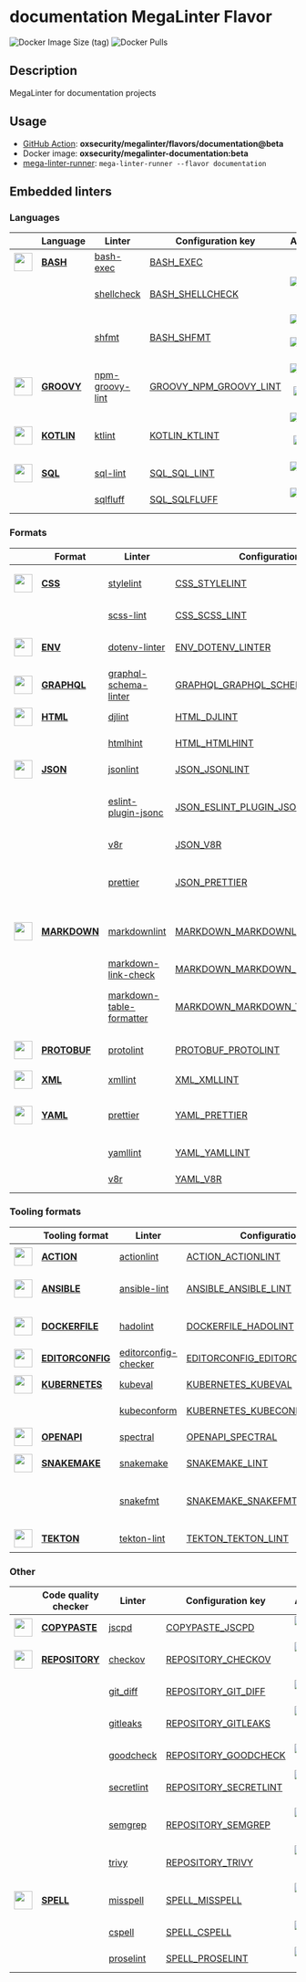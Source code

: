 # documentation MegaLinter Flavor

![Docker Image Size (tag)](https://img.shields.io/docker/image-size/oxsecurity/megalinter-documentation/beta)
![Docker Pulls](https://img.shields.io/docker/pulls/oxsecurity/megalinter-documentation)

## Description

MegaLinter for documentation projects

## Usage

- [GitHub Action](https://oxsecurity.github.io/megalinter/beta/installation/#github-action): **oxsecurity/megalinter/flavors/documentation@beta**
- Docker image: **oxsecurity/megalinter-documentation:beta**
- [mega-linter-runner](https://oxsecurity.github.io/megalinter/beta/mega-linter-runner/): `mega-linter-runner --flavor documentation`

## Embedded linters

### Languages

| <!-- --> | Language | Linter | Configuration key | Additional  |
| :---: | ----------------- | -------------- | ------------ | :-----:  |
| <img src="https://github.com/oxsecurity/megalinter/raw/main/docs/assets/icons/bash.ico" alt="" height="32px" class="megalinter-icon"></a> <!-- linter-icon --> | [**BASH**](https://oxsecurity.github.io/megalinter/beta/descriptors/bash/) | [bash-exec](https://oxsecurity.github.io/megalinter/beta/descriptors/bash_bash_exec/)| [BASH_EXEC](https://oxsecurity.github.io/megalinter/beta/descriptors/bash_bash_exec/)|  |
| <!-- --> <!-- linter-icon --> |  | [shellcheck](https://oxsecurity.github.io/megalinter/beta/descriptors/bash_shellcheck/)| [BASH_SHELLCHECK](https://oxsecurity.github.io/megalinter/beta/descriptors/bash_shellcheck/)| [![GitHub stars](https://img.shields.io/github/stars/koalaman/shellcheck?cacheSeconds=3600)](https://github.com/koalaman/shellcheck) ![sarif](https://shields.io/badge/-SARIF-orange) |
| <!-- --> <!-- linter-icon --> |  | [shfmt](https://oxsecurity.github.io/megalinter/beta/descriptors/bash_shfmt/)| [BASH_SHFMT](https://oxsecurity.github.io/megalinter/beta/descriptors/bash_shfmt/)| [![GitHub stars](https://img.shields.io/github/stars/mvdan/sh?cacheSeconds=3600)](https://github.com/mvdan/sh) ![formatter](https://shields.io/badge/-format-yellow) |
| <img src="https://github.com/oxsecurity/megalinter/raw/main/docs/assets/icons/groovy.ico" alt="" height="32px" class="megalinter-icon"></a> <!-- linter-icon --> | [**GROOVY**](https://oxsecurity.github.io/megalinter/beta/descriptors/groovy/) | [npm-groovy-lint](https://oxsecurity.github.io/megalinter/beta/descriptors/groovy_npm_groovy_lint/)| [GROOVY_NPM_GROOVY_LINT](https://oxsecurity.github.io/megalinter/beta/descriptors/groovy_npm_groovy_lint/)| [![GitHub stars](https://img.shields.io/github/stars/nvuillam/npm-groovy-lint?cacheSeconds=3600)](https://github.com/nvuillam/npm-groovy-lint) ![autofix](https://shields.io/badge/-autofix-green) ![sarif](https://shields.io/badge/-SARIF-orange) |
| <img src="https://github.com/oxsecurity/megalinter/raw/main/docs/assets/icons/kotlin.ico" alt="" height="32px" class="megalinter-icon"></a> <!-- linter-icon --> | [**KOTLIN**](https://oxsecurity.github.io/megalinter/beta/descriptors/kotlin/) | [ktlint](https://oxsecurity.github.io/megalinter/beta/descriptors/kotlin_ktlint/)| [KOTLIN_KTLINT](https://oxsecurity.github.io/megalinter/beta/descriptors/kotlin_ktlint/)| [![GitHub stars](https://img.shields.io/github/stars/pinterest/ktlint?cacheSeconds=3600)](https://github.com/pinterest/ktlint) ![autofix](https://shields.io/badge/-autofix-green) ![sarif](https://shields.io/badge/-SARIF-orange) |
| <img src="https://github.com/oxsecurity/megalinter/raw/main/docs/assets/icons/sql.ico" alt="" height="32px" class="megalinter-icon"></a> <!-- linter-icon --> | [**SQL**](https://oxsecurity.github.io/megalinter/beta/descriptors/sql/) | [sql-lint](https://oxsecurity.github.io/megalinter/beta/descriptors/sql_sql_lint/)| [SQL_SQL_LINT](https://oxsecurity.github.io/megalinter/beta/descriptors/sql_sql_lint/)| [![GitHub stars](https://img.shields.io/github/stars/joereynolds/sql-lint?cacheSeconds=3600)](https://github.com/joereynolds/sql-lint) |
| <!-- --> <!-- linter-icon --> |  | [sqlfluff](https://oxsecurity.github.io/megalinter/beta/descriptors/sql_sqlfluff/)| [SQL_SQLFLUFF](https://oxsecurity.github.io/megalinter/beta/descriptors/sql_sqlfluff/)| [![GitHub stars](https://img.shields.io/github/stars/sqlfluff/sqlfluff?cacheSeconds=3600)](https://github.com/sqlfluff/sqlfluff) |

### Formats

| <!-- --> | Format | Linter | Configuration key | Additional  |
| :---: | ----------------- | -------------- | ------------ | :-----:  |
| <img src="https://github.com/oxsecurity/megalinter/raw/main/docs/assets/icons/css.ico" alt="" height="32px" class="megalinter-icon"></a> <!-- linter-icon --> | [**CSS**](https://oxsecurity.github.io/megalinter/beta/descriptors/css/) | [stylelint](https://oxsecurity.github.io/megalinter/beta/descriptors/css_stylelint/)| [CSS_STYLELINT](https://oxsecurity.github.io/megalinter/beta/descriptors/css_stylelint/)| [![GitHub stars](https://img.shields.io/github/stars/stylelint/stylelint?cacheSeconds=3600)](https://github.com/stylelint/stylelint) ![autofix](https://shields.io/badge/-autofix-green) |
| <!-- --> <!-- linter-icon --> |  | [scss-lint](https://oxsecurity.github.io/megalinter/beta/descriptors/css_scss_lint/)| [CSS_SCSS_LINT](https://oxsecurity.github.io/megalinter/beta/descriptors/css_scss_lint/)| [![GitHub stars](https://img.shields.io/github/stars/sds/scss-lint?cacheSeconds=3600)](https://github.com/sds/scss-lint) |
| <img src="https://github.com/oxsecurity/megalinter/raw/main/docs/assets/icons/env.ico" alt="" height="32px" class="megalinter-icon"></a> <!-- linter-icon --> | [**ENV**](https://oxsecurity.github.io/megalinter/beta/descriptors/env/) | [dotenv-linter](https://oxsecurity.github.io/megalinter/beta/descriptors/env_dotenv_linter/)| [ENV_DOTENV_LINTER](https://oxsecurity.github.io/megalinter/beta/descriptors/env_dotenv_linter/)| [![GitHub stars](https://img.shields.io/github/stars/dotenv-linter/dotenv-linter?cacheSeconds=3600)](https://github.com/dotenv-linter/dotenv-linter) ![autofix](https://shields.io/badge/-autofix-green) |
| <img src="https://github.com/oxsecurity/megalinter/raw/main/docs/assets/icons/graphql.ico" alt="" height="32px" class="megalinter-icon"></a> <!-- linter-icon --> | [**GRAPHQL**](https://oxsecurity.github.io/megalinter/beta/descriptors/graphql/) | [graphql-schema-linter](https://oxsecurity.github.io/megalinter/beta/descriptors/graphql_graphql_schema_linter/)| [GRAPHQL_GRAPHQL_SCHEMA_LINTER](https://oxsecurity.github.io/megalinter/beta/descriptors/graphql_graphql_schema_linter/)| [![GitHub stars](https://img.shields.io/github/stars/cjoudrey/graphql-schema-linter?cacheSeconds=3600)](https://github.com/cjoudrey/graphql-schema-linter) |
| <img src="https://github.com/oxsecurity/megalinter/raw/main/docs/assets/icons/html.ico" alt="" height="32px" class="megalinter-icon"></a> <!-- linter-icon --> | [**HTML**](https://oxsecurity.github.io/megalinter/beta/descriptors/html/) | [djlint](https://oxsecurity.github.io/megalinter/beta/descriptors/html_djlint/)| [HTML_DJLINT](https://oxsecurity.github.io/megalinter/beta/descriptors/html_djlint/)| [![GitHub stars](https://img.shields.io/github/stars/Riverside-Healthcare/djlint?cacheSeconds=3600)](https://github.com/Riverside-Healthcare/djlint) |
| <!-- --> <!-- linter-icon --> |  | [htmlhint](https://oxsecurity.github.io/megalinter/beta/descriptors/html_htmlhint/)| [HTML_HTMLHINT](https://oxsecurity.github.io/megalinter/beta/descriptors/html_htmlhint/)| [![GitHub stars](https://img.shields.io/github/stars/htmlhint/HTMLHint?cacheSeconds=3600)](https://github.com/htmlhint/HTMLHint) |
| <img src="https://github.com/oxsecurity/megalinter/raw/main/docs/assets/icons/json.ico" alt="" height="32px" class="megalinter-icon"></a> <!-- linter-icon --> | [**JSON**](https://oxsecurity.github.io/megalinter/beta/descriptors/json/) | [jsonlint](https://oxsecurity.github.io/megalinter/beta/descriptors/json_jsonlint/)| [JSON_JSONLINT](https://oxsecurity.github.io/megalinter/beta/descriptors/json_jsonlint/)| [![GitHub stars](https://img.shields.io/github/stars/prantlf/jsonlint?cacheSeconds=3600)](https://github.com/prantlf/jsonlint) |
| <!-- --> <!-- linter-icon --> |  | [eslint-plugin-jsonc](https://oxsecurity.github.io/megalinter/beta/descriptors/json_eslint_plugin_jsonc/)| [JSON_ESLINT_PLUGIN_JSONC](https://oxsecurity.github.io/megalinter/beta/descriptors/json_eslint_plugin_jsonc/)| [![GitHub stars](https://img.shields.io/github/stars/ota-meshi/eslint-plugin-jsonc?cacheSeconds=3600)](https://github.com/ota-meshi/eslint-plugin-jsonc) ![autofix](https://shields.io/badge/-autofix-green) ![sarif](https://shields.io/badge/-SARIF-orange) |
| <!-- --> <!-- linter-icon --> |  | [v8r](https://oxsecurity.github.io/megalinter/beta/descriptors/json_v8r/)| [JSON_V8R](https://oxsecurity.github.io/megalinter/beta/descriptors/json_v8r/)| [![GitHub stars](https://img.shields.io/github/stars/chris48s/v8r?cacheSeconds=3600)](https://github.com/chris48s/v8r) |
| <!-- --> <!-- linter-icon --> |  | [prettier](https://oxsecurity.github.io/megalinter/beta/descriptors/json_prettier/)| [JSON_PRETTIER](https://oxsecurity.github.io/megalinter/beta/descriptors/json_prettier/)| [![GitHub stars](https://img.shields.io/github/stars/prettier/prettier?cacheSeconds=3600)](https://github.com/prettier/prettier) ![formatter](https://shields.io/badge/-format-yellow) |
| <img src="https://github.com/oxsecurity/megalinter/raw/main/docs/assets/icons/markdown.ico" alt="" height="32px" class="megalinter-icon"></a> <!-- linter-icon --> | [**MARKDOWN**](https://oxsecurity.github.io/megalinter/beta/descriptors/markdown/) | [markdownlint](https://oxsecurity.github.io/megalinter/beta/descriptors/markdown_markdownlint/)| [MARKDOWN_MARKDOWNLINT](https://oxsecurity.github.io/megalinter/beta/descriptors/markdown_markdownlint/)| [![GitHub stars](https://img.shields.io/github/stars/DavidAnson/markdownlint?cacheSeconds=3600)](https://github.com/DavidAnson/markdownlint) ![formatter](https://shields.io/badge/-format-yellow) |
| <!-- --> <!-- linter-icon --> |  | [markdown-link-check](https://oxsecurity.github.io/megalinter/beta/descriptors/markdown_markdown_link_check/)| [MARKDOWN_MARKDOWN_LINK_CHECK](https://oxsecurity.github.io/megalinter/beta/descriptors/markdown_markdown_link_check/)| [![GitHub stars](https://img.shields.io/github/stars/tcort/markdown-link-check?cacheSeconds=3600)](https://github.com/tcort/markdown-link-check) |
| <!-- --> <!-- linter-icon --> |  | [markdown-table-formatter](https://oxsecurity.github.io/megalinter/beta/descriptors/markdown_markdown_table_formatter/)| [MARKDOWN_MARKDOWN_TABLE_FORMATTER](https://oxsecurity.github.io/megalinter/beta/descriptors/markdown_markdown_table_formatter/)| [![GitHub stars](https://img.shields.io/github/stars/nvuillam/markdown-table-formatter?cacheSeconds=3600)](https://github.com/nvuillam/markdown-table-formatter) ![formatter](https://shields.io/badge/-format-yellow) |
| <img src="https://github.com/oxsecurity/megalinter/raw/main/docs/assets/icons/protobuf.ico" alt="" height="32px" class="megalinter-icon"></a> <!-- linter-icon --> | [**PROTOBUF**](https://oxsecurity.github.io/megalinter/beta/descriptors/protobuf/) | [protolint](https://oxsecurity.github.io/megalinter/beta/descriptors/protobuf_protolint/)| [PROTOBUF_PROTOLINT](https://oxsecurity.github.io/megalinter/beta/descriptors/protobuf_protolint/)| [![GitHub stars](https://img.shields.io/github/stars/yoheimuta/protolint?cacheSeconds=3600)](https://github.com/yoheimuta/protolint) ![autofix](https://shields.io/badge/-autofix-green) |
| <img src="https://github.com/oxsecurity/megalinter/raw/main/docs/assets/icons/xml.ico" alt="" height="32px" class="megalinter-icon"></a> <!-- linter-icon --> | [**XML**](https://oxsecurity.github.io/megalinter/beta/descriptors/xml/) | [xmllint](https://oxsecurity.github.io/megalinter/beta/descriptors/xml_xmllint/)| [XML_XMLLINT](https://oxsecurity.github.io/megalinter/beta/descriptors/xml_xmllint/)|  |
| <img src="https://github.com/oxsecurity/megalinter/raw/main/docs/assets/icons/yaml.ico" alt="" height="32px" class="megalinter-icon"></a> <!-- linter-icon --> | [**YAML**](https://oxsecurity.github.io/megalinter/beta/descriptors/yaml/) | [prettier](https://oxsecurity.github.io/megalinter/beta/descriptors/yaml_prettier/)| [YAML_PRETTIER](https://oxsecurity.github.io/megalinter/beta/descriptors/yaml_prettier/)| [![GitHub stars](https://img.shields.io/github/stars/prettier/prettier?cacheSeconds=3600)](https://github.com/prettier/prettier) ![formatter](https://shields.io/badge/-format-yellow) |
| <!-- --> <!-- linter-icon --> |  | [yamllint](https://oxsecurity.github.io/megalinter/beta/descriptors/yaml_yamllint/)| [YAML_YAMLLINT](https://oxsecurity.github.io/megalinter/beta/descriptors/yaml_yamllint/)| [![GitHub stars](https://img.shields.io/github/stars/adrienverge/yamllint?cacheSeconds=3600)](https://github.com/adrienverge/yamllint) |
| <!-- --> <!-- linter-icon --> |  | [v8r](https://oxsecurity.github.io/megalinter/beta/descriptors/yaml_v8r/)| [YAML_V8R](https://oxsecurity.github.io/megalinter/beta/descriptors/yaml_v8r/)| [![GitHub stars](https://img.shields.io/github/stars/chris48s/v8r?cacheSeconds=3600)](https://github.com/chris48s/v8r) |

### Tooling formats

| <!-- --> | Tooling format | Linter | Configuration key | Additional  |
| :---: | ----------------- | -------------- | ------------ | :-----:  |
| <img src="https://github.com/oxsecurity/megalinter/raw/main/docs/assets/icons/default.ico" alt="" height="32px" class="megalinter-icon"></a> <!-- linter-icon --> | [**ACTION**](https://oxsecurity.github.io/megalinter/beta/descriptors/action/) | [actionlint](https://oxsecurity.github.io/megalinter/beta/descriptors/action_actionlint/)| [ACTION_ACTIONLINT](https://oxsecurity.github.io/megalinter/beta/descriptors/action_actionlint/)| [![GitHub stars](https://img.shields.io/github/stars/rhysd/actionlint?cacheSeconds=3600)](https://github.com/rhysd/actionlint) |
| <img src="https://github.com/oxsecurity/megalinter/raw/main/docs/assets/icons/ansible.ico" alt="" height="32px" class="megalinter-icon"></a> <!-- linter-icon --> | [**ANSIBLE**](https://oxsecurity.github.io/megalinter/beta/descriptors/ansible/) | [ansible-lint](https://oxsecurity.github.io/megalinter/beta/descriptors/ansible_ansible_lint/)| [ANSIBLE_ANSIBLE_LINT](https://oxsecurity.github.io/megalinter/beta/descriptors/ansible_ansible_lint/)| [![GitHub stars](https://img.shields.io/github/stars/ansible/ansible-lint?cacheSeconds=3600)](https://github.com/ansible/ansible-lint) ![sarif](https://shields.io/badge/-SARIF-orange) |
| <img src="https://github.com/oxsecurity/megalinter/raw/main/docs/assets/icons/dockerfile.ico" alt="" height="32px" class="megalinter-icon"></a> <!-- linter-icon --> | [**DOCKERFILE**](https://oxsecurity.github.io/megalinter/beta/descriptors/dockerfile/) | [hadolint](https://oxsecurity.github.io/megalinter/beta/descriptors/dockerfile_hadolint/)| [DOCKERFILE_HADOLINT](https://oxsecurity.github.io/megalinter/beta/descriptors/dockerfile_hadolint/)| [![GitHub stars](https://img.shields.io/github/stars/hadolint/hadolint?cacheSeconds=3600)](https://github.com/hadolint/hadolint) ![sarif](https://shields.io/badge/-SARIF-orange) |
| <img src="https://github.com/oxsecurity/megalinter/raw/main/docs/assets/icons/editorconfig.ico" alt="" height="32px" class="megalinter-icon"></a> <!-- linter-icon --> | [**EDITORCONFIG**](https://oxsecurity.github.io/megalinter/beta/descriptors/editorconfig/) | [editorconfig-checker](https://oxsecurity.github.io/megalinter/beta/descriptors/editorconfig_editorconfig_checker/)| [EDITORCONFIG_EDITORCONFIG_CHECKER](https://oxsecurity.github.io/megalinter/beta/descriptors/editorconfig_editorconfig_checker/)| [![GitHub stars](https://img.shields.io/github/stars/editorconfig-checker/editorconfig-checker?cacheSeconds=3600)](https://github.com/editorconfig-checker/editorconfig-checker) |
| <img src="https://github.com/oxsecurity/megalinter/raw/main/docs/assets/icons/kubernetes.ico" alt="" height="32px" class="megalinter-icon"></a> <!-- linter-icon --> | [**KUBERNETES**](https://oxsecurity.github.io/megalinter/beta/descriptors/kubernetes/) | [kubeval](https://oxsecurity.github.io/megalinter/beta/descriptors/kubernetes_kubeval/)| [KUBERNETES_KUBEVAL](https://oxsecurity.github.io/megalinter/beta/descriptors/kubernetes_kubeval/)| [![GitHub stars](https://img.shields.io/github/stars/instrumenta/kubeval?cacheSeconds=3600)](https://github.com/instrumenta/kubeval) |
| <!-- --> <!-- linter-icon --> |  | [kubeconform](https://oxsecurity.github.io/megalinter/beta/descriptors/kubernetes_kubeconform/)| [KUBERNETES_KUBECONFORM](https://oxsecurity.github.io/megalinter/beta/descriptors/kubernetes_kubeconform/)| [![GitHub stars](https://img.shields.io/github/stars/yannh/kubeconform?cacheSeconds=3600)](https://github.com/yannh/kubeconform) |
| <img src="https://github.com/oxsecurity/megalinter/raw/main/docs/assets/icons/openapi.ico" alt="" height="32px" class="megalinter-icon"></a> <!-- linter-icon --> | [**OPENAPI**](https://oxsecurity.github.io/megalinter/beta/descriptors/openapi/) | [spectral](https://oxsecurity.github.io/megalinter/beta/descriptors/openapi_spectral/)| [OPENAPI_SPECTRAL](https://oxsecurity.github.io/megalinter/beta/descriptors/openapi_spectral/)| [![GitHub stars](https://img.shields.io/github/stars/stoplightio/spectral?cacheSeconds=3600)](https://github.com/stoplightio/spectral) |
| <img src="https://github.com/oxsecurity/megalinter/raw/main/docs/assets/icons/snakemake.ico" alt="" height="32px" class="megalinter-icon"></a> <!-- linter-icon --> | [**SNAKEMAKE**](https://oxsecurity.github.io/megalinter/beta/descriptors/snakemake/) | [snakemake](https://oxsecurity.github.io/megalinter/beta/descriptors/snakemake_snakemake/)| [SNAKEMAKE_LINT](https://oxsecurity.github.io/megalinter/beta/descriptors/snakemake_snakemake/)| [![GitHub stars](https://img.shields.io/github/stars/snakemake/snakemake?cacheSeconds=3600)](https://github.com/snakemake/snakemake) |
| <!-- --> <!-- linter-icon --> |  | [snakefmt](https://oxsecurity.github.io/megalinter/beta/descriptors/snakemake_snakefmt/)| [SNAKEMAKE_SNAKEFMT](https://oxsecurity.github.io/megalinter/beta/descriptors/snakemake_snakefmt/)| [![GitHub stars](https://img.shields.io/github/stars/snakemake/snakefmt?cacheSeconds=3600)](https://github.com/snakemake/snakefmt) ![formatter](https://shields.io/badge/-format-yellow) |
| <img src="https://github.com/oxsecurity/megalinter/raw/main/docs/assets/icons/tekton.ico" alt="" height="32px" class="megalinter-icon"></a> <!-- linter-icon --> | [**TEKTON**](https://oxsecurity.github.io/megalinter/beta/descriptors/tekton/) | [tekton-lint](https://oxsecurity.github.io/megalinter/beta/descriptors/tekton_tekton_lint/)| [TEKTON_TEKTON_LINT](https://oxsecurity.github.io/megalinter/beta/descriptors/tekton_tekton_lint/)| [![GitHub stars](https://img.shields.io/github/stars/IBM/tekton-lint?cacheSeconds=3600)](https://github.com/IBM/tekton-lint) |

### Other

| <!-- --> | Code quality checker | Linter | Configuration key | Additional  |
| :---: | ----------------- | -------------- | ------------ | :-----:  |
| <img src="https://github.com/oxsecurity/megalinter/raw/main/docs/assets/icons/copypaste.ico" alt="" height="32px" class="megalinter-icon"></a> <!-- linter-icon --> | [**COPYPASTE**](https://oxsecurity.github.io/megalinter/beta/descriptors/copypaste/) | [jscpd](https://oxsecurity.github.io/megalinter/beta/descriptors/copypaste_jscpd/)| [COPYPASTE_JSCPD](https://oxsecurity.github.io/megalinter/beta/descriptors/copypaste_jscpd/)| [![GitHub stars](https://img.shields.io/github/stars/kucherenko/jscpd?cacheSeconds=3600)](https://github.com/kucherenko/jscpd) |
| <img src="https://github.com/oxsecurity/megalinter/raw/main/docs/assets/icons/default.ico" alt="" height="32px" class="megalinter-icon"></a> <!-- linter-icon --> | [**REPOSITORY**](https://oxsecurity.github.io/megalinter/beta/descriptors/repository/) | [checkov](https://oxsecurity.github.io/megalinter/beta/descriptors/repository_checkov/)| [REPOSITORY_CHECKOV](https://oxsecurity.github.io/megalinter/beta/descriptors/repository_checkov/)| [![GitHub stars](https://img.shields.io/github/stars/bridgecrewio/checkov?cacheSeconds=3600)](https://github.com/bridgecrewio/checkov) ![sarif](https://shields.io/badge/-SARIF-orange) |
| <!-- --> <!-- linter-icon --> |  | [git_diff](https://oxsecurity.github.io/megalinter/beta/descriptors/repository_git_diff/)| [REPOSITORY_GIT_DIFF](https://oxsecurity.github.io/megalinter/beta/descriptors/repository_git_diff/)| [![GitHub stars](https://img.shields.io/github/stars/git/git?cacheSeconds=3600)](https://github.com/git/git) |
| <!-- --> <!-- linter-icon --> |  | [gitleaks](https://oxsecurity.github.io/megalinter/beta/descriptors/repository_gitleaks/)| [REPOSITORY_GITLEAKS](https://oxsecurity.github.io/megalinter/beta/descriptors/repository_gitleaks/)| [![GitHub stars](https://img.shields.io/github/stars/zricethezav/gitleaks?cacheSeconds=3600)](https://github.com/zricethezav/gitleaks) ![sarif](https://shields.io/badge/-SARIF-orange) |
| <!-- --> <!-- linter-icon --> |  | [goodcheck](https://oxsecurity.github.io/megalinter/beta/descriptors/repository_goodcheck/)| [REPOSITORY_GOODCHECK](https://oxsecurity.github.io/megalinter/beta/descriptors/repository_goodcheck/)| [![GitHub stars](https://img.shields.io/github/stars/sider/goodcheck?cacheSeconds=3600)](https://github.com/sider/goodcheck) |
| <!-- --> <!-- linter-icon --> |  | [secretlint](https://oxsecurity.github.io/megalinter/beta/descriptors/repository_secretlint/)| [REPOSITORY_SECRETLINT](https://oxsecurity.github.io/megalinter/beta/descriptors/repository_secretlint/)| [![GitHub stars](https://img.shields.io/github/stars/secretlint/secretlint?cacheSeconds=3600)](https://github.com/secretlint/secretlint) ![sarif](https://shields.io/badge/-SARIF-orange) |
| <!-- --> <!-- linter-icon --> |  | [semgrep](https://oxsecurity.github.io/megalinter/beta/descriptors/repository_semgrep/)| [REPOSITORY_SEMGREP](https://oxsecurity.github.io/megalinter/beta/descriptors/repository_semgrep/)| [![GitHub stars](https://img.shields.io/github/stars/returntocorp/semgrep?cacheSeconds=3600)](https://github.com/returntocorp/semgrep) ![sarif](https://shields.io/badge/-SARIF-orange) |
| <!-- --> <!-- linter-icon --> |  | [trivy](https://oxsecurity.github.io/megalinter/beta/descriptors/repository_trivy/)| [REPOSITORY_TRIVY](https://oxsecurity.github.io/megalinter/beta/descriptors/repository_trivy/)| [![GitHub stars](https://img.shields.io/github/stars/aquasecurity/trivy?cacheSeconds=3600)](https://github.com/aquasecurity/trivy) ![sarif](https://shields.io/badge/-SARIF-orange) |
| <img src="https://github.com/oxsecurity/megalinter/raw/main/docs/assets/icons/spell.ico" alt="" height="32px" class="megalinter-icon"></a> <!-- linter-icon --> | [**SPELL**](https://oxsecurity.github.io/megalinter/beta/descriptors/spell/) | [misspell](https://oxsecurity.github.io/megalinter/beta/descriptors/spell_misspell/)| [SPELL_MISSPELL](https://oxsecurity.github.io/megalinter/beta/descriptors/spell_misspell/)| [![GitHub stars](https://img.shields.io/github/stars/client9/misspell?cacheSeconds=3600)](https://github.com/client9/misspell) ![autofix](https://shields.io/badge/-autofix-green) |
| <!-- --> <!-- linter-icon --> |  | [cspell](https://oxsecurity.github.io/megalinter/beta/descriptors/spell_cspell/)| [SPELL_CSPELL](https://oxsecurity.github.io/megalinter/beta/descriptors/spell_cspell/)| [![GitHub stars](https://img.shields.io/github/stars/streetsidesoftware/cspell?cacheSeconds=3600)](https://github.com/streetsidesoftware/cspell) |
| <!-- --> <!-- linter-icon --> |  | [proselint](https://oxsecurity.github.io/megalinter/beta/descriptors/spell_proselint/)| [SPELL_PROSELINT](https://oxsecurity.github.io/megalinter/beta/descriptors/spell_proselint/)| [![GitHub stars](https://img.shields.io/github/stars/amperser/proselint?cacheSeconds=3600)](https://github.com/amperser/proselint) |

